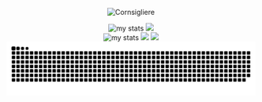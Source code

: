 <p align="center"> <img src="https://komarev.com/ghpvc/?username=Cornsigliere&label=Profile%20views&color=0e75b6&style=flat" alt="Cornsigliere" /> </p>

<div align="center">
<img alt="my stats" width="400" src="https://github-readme-stats.vercel.app/api?username=Cornsigliere&show_icons=true&theme=transparent"/>
<img width="400" src="https://github-readme-streak-stats.herokuapp.com/?user=Cornsigliere&hide_border=true&show_icons=true&currStreakNum=58A6FF&sideNums=58A6FF&border=1F6FEB&currStreakLabel=C3D1D9&background=0D1117&sideLabels=C3D1D9&dates=58A6FF" />
</div>

<div align="center">  
<img alt="my stats" width="400" src="https://github-readme-stats.vercel.app/api/top-langs/?username=Cornsigliere&layout=compact&theme=transparent"/>
<img width="450" src="https://github-readme-stats.vercel.app/api/wakatime?username=Cornsigliere&layout=compact&langs_count=10&theme=onedark&hide_border=true&hide=html,css,scss,pug,json,jsx,other,groovy,java&title_color=58A6FF&icon_color=1F6FEB&text_color=C3D1D9&bg_color=0D1117" />
<img width="450" src="https://github-readme-stats.vercel.app/api/wakatime/?&Cornsigliere&layout=compact&langs_count=10&theme=onedark&hide_border=true&hide=html,css,scss,pug,json,jsx,other,groovy,java&title_color=58A6FF&icon_color=1F6FEB&text_color=C3D1D9&bg_color=0D1117link="https://www.github.com/Cornsigliere/"/>
</div>

<div align="center">
<img alt="my stats" src="https://github.com/Cornsigliere/Cornsigliere/blob/output/github-contribution-grid-snake-dark.svg?palette=github-dark"/>
</div>

<!-- c%23 -->

<!--TEST_START_SECTION:waka-->
<!--TEST_END_SECTION:waka-->

